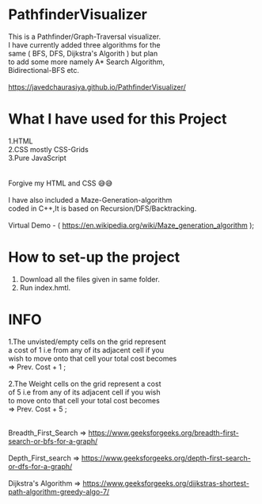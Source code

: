 # PathfinderVisualizer

This is a Pathfinder/Graph-Traversal visualizer.</br>
I have currently added three algorithms for the </br>
same ( BFS, DFS, Dijkstra's Algorith ) but plan </br>
to add some more namely A* Search Algorithm,</br>
Bidirectional-BFS etc.
</br></br>
https://javedchaurasiya.github.io/PathfinderVisualizer/

# What I have used for this Project

1.HTML </br>
2.CSS mostly CSS-Grids </br>
3.Pure JavaScript </br>
</br>
</br>
Forgive my HTML and CSS 😅😅
</br></br>
I have also included a Maze-Generation-algorithm </br>
coded in C++,It is based on Recursion/DFS/Backtracking.
</br>
</br>
Virtual Demo -  ( https://en.wikipedia.org/wiki/Maze_generation_algorithm );

# How to set-up the project 
1. Download all the files given in same folder.
2. Run index.hmtl.


# INFO

1.The unvisted/empty cells on the grid represent</br>
   a cost of 1 i.e from any of its adjacent cell if you</br>
   wish to move onto that cell your total cost becomes</br>
   => Prev. Cost + 1 ;
   </br>
   </br>
2.The Weight cells on the grid represent a cost</br>
   of 5 i.e from any of its adjacent cell if you wish </br>
   to move onto that cell your total cost becomes</br>
   => Prev. Cost + 5 ;
   </br>
   </br>
   
  Breadth_First_Search => https://www.geeksforgeeks.org/breadth-first-search-or-bfs-for-a-graph/
  </br></br>
  Depth_First_search => https://www.geeksforgeeks.org/depth-first-search-or-dfs-for-a-graph/
  </br></br>
  Dijkstra's Algorithm => https://www.geeksforgeeks.org/dijkstras-shortest-path-algorithm-greedy-algo-7/
  </br></br>

 
